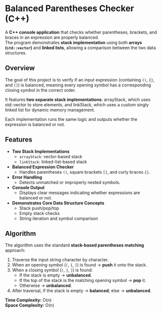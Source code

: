 # Balanced Parentheses Checker (C++)

A **C++ console application** that checks whether parentheses, brackets, and braces in an expression are properly balanced.  
The program demonstrates **stack implementation** using both **arrays (`std::vector`)** and **linked lists**, allowing a comparison between the two data structures.

## Overview

The goal of this project is to verify if an input expression (containing `()`, `{}`, and `[]`) is balanced, meaning every opening symbol has a corresponding closing symbol in the correct order.

It features **two separate stack implementations**: arrayStack, which uses std::vector to store elements, and linkStack, which uses a custom singly linked list for dynamic memory management.

Each implementation runs the same logic and outputs whether the expression is balanced or not.

## Features

- **Two Stack Implementations**
  - `arrayStack`: vector-based stack
  - `linkStack`: linked-list-based stack
- **Balanced Expression Checker**
  - Handles parentheses `()`, square brackets `[]`, and curly braces `{}`.
- **Error Handling**
  - Detects unmatched or improperly nested symbols.
- **Console Output**
  - Displays clear messages indicating whether expressions are balanced or not.
- **Demonstrates Core Data Structure Concepts**
  - Stack push/pop/top
  - Empty stack checks
  - String iteration and symbol comparison

## Algorithm

The algorithm uses the standard **stack-based parentheses matching** approach:

1. Traverse the input string character by character.
2. When an opening symbol (`(`, `{`, `[`) is found → **push** it onto the stack.
3. When a closing symbol (`)`, `}`, `]`) is found:
   - If the stack is empty → **unbalanced**.
   - If the top of the stack is the matching opening symbol → **pop** it.
   - Otherwise → **unbalanced**.
4. After traversal, if the stack is empty → **balanced**; else → **unbalanced**.

**Time Complexity:** O(n)  
**Space Complexity:** O(n)
